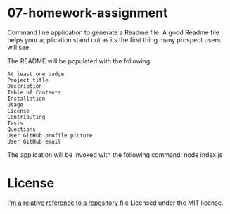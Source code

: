 # 07-homework-assignment

  Command line application to generate a Readme file. A good Readme file helps your application stand out as its the first thing many prospect users will see.

The README will be populated with the following:

    At least one badge
    Project title
    Description
    Table of Contents
    Installation
    Usage
    License
    Contributing
    Tests
    Questions
    User GitHub profile picture
    User GitHub email
    
    
The application will be invoked with the following command: node index.js

# License

[I'm a relative reference to a repository file](../blob/master/LICENSE)
Licensed under the MIT license.
